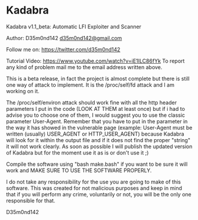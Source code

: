 # Kadabra

Kadabra v1.1_beta: Automatic LFI Exploiter and Scanner

Author: D35m0nd142 <d35m0nd142@gmail.com>

Follow me on: https://twitter.com/d35m0nd142

Tutorial Video: https://www.youtube.com/watch?v=iE1ILC86fYk
To report any kind of problem mail me to the email address written above.

This is a beta release, in fact the project is almost complete but there is still one way of attack to implement. It is the /proc/self/fd attack and I am working on it. 

The /proc/self/environ attack should work fine with all the http header parameters I put in the code (LOOK AT THEM at least once) but if i had to advise you to choose one of them, I would suggest you to use the classic parameter User-Agent.
Remember that you have to put in the parameter in the way it has showed in the vulnerable page (example: User-Agent must be written (usually) USER_AGENT or HTTP_USER_AGENT) because Kadabra will look for it within the output file and if it does not find the proper "string" it will not work clearly.
As soon as possible I will publish the updated version of Kadabra but for the moment use it as is or don't use it ;) 

Compile the software using "bash make.bash" if you want to be sure it will work and MAKE SURE TO USE THE SOFTWARE PROPERLY.

I do not take any responsibility for the use you are going to make of this software. This was created for not malicious purposes and keep in mind that if you will perform any crime, voluntarily or not, you will be the only one responsible for that. 

D35m0nd142
